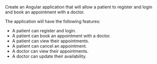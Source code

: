 Create an Angular application that will allow a patient to register and login and book an appointment with a doctor.

The application will have the following features:

- A patient can register and login.
- A patient can book an appointment with a doctor.
- A patient can view their appointments.
- A patient can cancel an appointment.
- A doctor can view their appointments.
- A doctor can update their availability.
